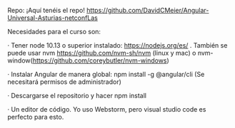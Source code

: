 Repo: ¡Aquí tenéis el repo!
https://github.com/DavidCMeier/Angular-Universal-Asturias-netconfLas 

Necesidades para el curso son:


·       Tener node 10.13 o superior instalado: https://nodejs.org/es/ . También se puede usar nvm https://github.com/nvm-sh/nvm (linux y mac) o nvm-window(https://github.com/coreybutler/nvm-windows)

·       Instalar Angular de manera global: npm install -g @angular/cli (Se necesitará permisos de administrador)

·       Descargarse el repositorio y hacer npm install

·       Un editor de código. Yo uso Webstorm, pero visual studio code es perfecto para esto.